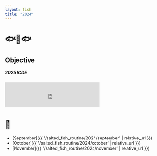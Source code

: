 ```yaml
---
layout: fish
title: "2024"
---
```



# 🐟🐠🐟

## Objective


##### 2025 ICDE

<iframe src="https://free.timeanddate.com/countdown/i750r7bm/n594/cf12/cm0/cu4/ct0/cs0/ca0/co0/cr0/ss0/cac909/cpc909/pcfff/tcfff/fs200/szw448/szh189/iso2024-11-26T00:00:00/bo2" allowTransparency="true" frameborder="0" width="312" height="83"></iframe>


# 🎏
- [September]({{ '/salted_fish_routine/2024/september' | relative_url }})
- [October]({{ '/salted_fish_routine/2024/october' | relative_url }})
- [November]({{ '/salted_fish_routine/2024/november' | relative_url }})
